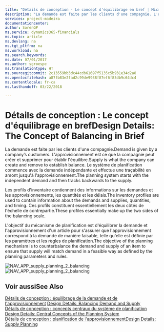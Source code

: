```yaml
---
title: "Détails de conception - Le concept d'équilibrage en bref | Microsoft Docs"
description: "La demande est faite par les clients d'une compagnie. L'approvisionnement est ce que la compagnie peut créer et supprimer pour établir l'équilibre. Le système de planification commence avec la demande indépendante et effectue une traçabilité en amont jusqu'à l'approvisionnement."
services: project-madeira
documentationcenter: 
author: SorenGP
ms.service: dynamics365-financials
ms.topic: article
ms.devlang: na
ms.tgt_pltfrm: na
ms.workload: na
ms.search.keywords: 
ms.date: 07/01/2017
ms.author: sgroespe
ms.translationtype: HT
ms.sourcegitcommit: 2c13559bb3dc44cdb61697f5135c5b931e34d2a8
ms.openlocfilehash: a87fb83e2fad2c99de9938f87ef6f83db9c64dc4
ms.contentlocale: fr-ca
ms.lasthandoff: 03/22/2018

---
```

# <a name="design-details-the-concept-of-balancing-in-brief"></a><span data-ttu-id="b87eb-105">Détails de conception : Le concept d'équilibrage en bref</span><span class="sxs-lookup"><span data-stu-id="b87eb-105">Design Details: The Concept of Balancing in Brief</span></span>
<span data-ttu-id="b87eb-106">La demande est faite par les clients d'une compagnie.</span><span class="sxs-lookup"><span data-stu-id="b87eb-106">Demand is given by a company’s customers.</span></span> <span data-ttu-id="b87eb-107">L'approvisionnement est ce que la compagnie peut créer et supprimer pour établir l'équilibre.</span><span class="sxs-lookup"><span data-stu-id="b87eb-107">Supply is what the company can create and remove to establish balance.</span></span> <span data-ttu-id="b87eb-108">Le système de planification commence avec la demande indépendante et effectue une traçabilité en amont jusqu'à l'approvisionnement.</span><span class="sxs-lookup"><span data-stu-id="b87eb-108">The planning system starts with the independent demand and then tracks backwards to the supply.</span></span>  
  
 <span data-ttu-id="b87eb-109">Les profils d'inventaire contiennent des informations sur les demandes et les approvisionnements, les quantités et les délais.</span><span class="sxs-lookup"><span data-stu-id="b87eb-109">The inventory profiles are used to contain information about the demands and supplies, quantities, and timing.</span></span> <span data-ttu-id="b87eb-110">Ces profils constituent essentiellement les deux côtés de l'échelle de contrepartie.</span><span class="sxs-lookup"><span data-stu-id="b87eb-110">These profiles essentially make up the two sides of the balancing scale.</span></span>  
  
 <span data-ttu-id="b87eb-111">L'objectif du mécanisme de planification est d'équilibrer la demande et l'approvisionnement d'un article pour s'assurer que l'approvisionnement correspond à la demande de manière faisable, telle qu'elle est définie par les paramètres et les règles de planification.</span><span class="sxs-lookup"><span data-stu-id="b87eb-111">The objective of the planning mechanism is to counterbalance the demand and supply of an item to ensure that supply will match demand in a feasible way as defined by the planning parameters and rules.</span></span>  
  
 <span data-ttu-id="b87eb-112">![](media/nav_app_supply_planning_2_balancing.png "NAV_APP_supply_planning_2_balancing")</span><span class="sxs-lookup"><span data-stu-id="b87eb-112">![](media/nav_app_supply_planning_2_balancing.png "NAV_APP_supply_planning_2_balancing")</span></span>  
  
## <a name="see-also"></a><span data-ttu-id="b87eb-113">Voir aussi</span><span class="sxs-lookup"><span data-stu-id="b87eb-113">See Also</span></span>  
 <span data-ttu-id="b87eb-114">[Détails de conception : équilibrage de la demande et de l'approvisionnement](design-details-balancing-demand-and-supply.md) </span><span class="sxs-lookup"><span data-stu-id="b87eb-114">[Design Details: Balancing Demand and Supply](design-details-balancing-demand-and-supply.md) </span></span>  
 <span data-ttu-id="b87eb-115">[Détails de conception : concepts centraux du système de planification](design-details-central-concepts-of-the-planning-system.md) </span><span class="sxs-lookup"><span data-stu-id="b87eb-115">[Design Details: Central Concepts of the Planning System](design-details-central-concepts-of-the-planning-system.md) </span></span>  
 [<span data-ttu-id="b87eb-116">Détails de conception : planification de l'approvisionnement</span><span class="sxs-lookup"><span data-stu-id="b87eb-116">Design Details: Supply Planning</span></span>](design-details-supply-planning.md)
